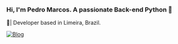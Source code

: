 ### Hi, I'm Pedro Marcos. A passionate Back-end Python 👋

📍| Developer based in Limeira, Brazil.

[![Blog](https://img.shields.io/badge/Python-3776AB?style=for-the-badge&logo=python&logoColor=white)](https://www.python.org/)

<!--
**mKsDEV08/mKsDEV08** is a ✨ _special_ ✨ repository because its `README.md` (this file) appears on your GitHub profile.

Here are some ideas to get you started:

- 🔭 I’m currently working on ...
- 🌱 I’m currently learning ...
- 👯 I’m looking to collaborate on ...
- 🤔 I’m looking for help with ...
- 💬 Ask me about ...
- 📫 How to reach me: ...
- 😄 Pronouns: ...
- ⚡ Fun fact: ...
-->
